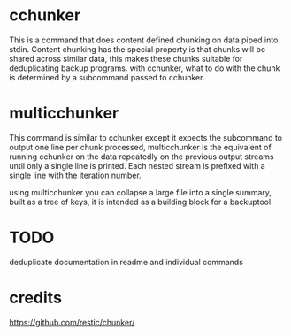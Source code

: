 # cchunker

This is a command that does content defined chunking on data piped into stdin.
Content chunking has the special property is that chunks will be shared across similar
data, this makes these chunks suitable for deduplicating backup programs.
with cchunker, what to do with the chunk is determined by a subcommand passed to cchunker.

# multicchunker

This command is similar to cchunker except it expects the subcommand to output one line per chunk processed, 
multicchunker is the equivalent of running cchunker on the data repeatedly on the previous
output streams until only a single line is printed. Each nested stream is prefixed with a single line with the iteration number.

using multicchunker you can collapse a large file into a single summary, built as a tree of
keys, it is intended as a building block for a backuptool.

# TODO

deduplicate documentation in readme and individual commands

# credits

https://github.com/restic/chunker/